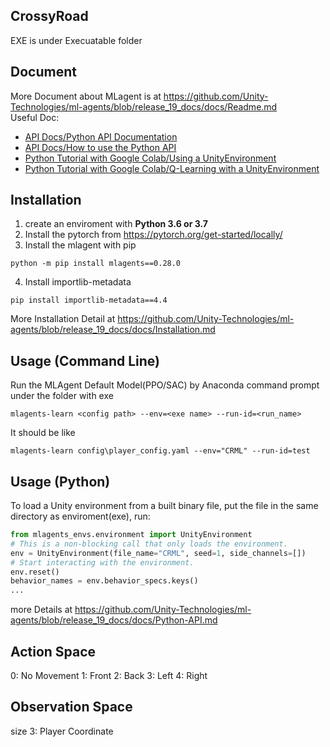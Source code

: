 ## CrossyRoad 
EXE is under Execuatable folder

## Document
More Document about MLagent is at https://github.com/Unity-Technologies/ml-agents/blob/release_19_docs/docs/Readme.md <br />
Useful Doc:
- [API Docs/Python API Documentation](https://github.com/Unity-Technologies/ml-agents/blob/release_19_docs/docs/Python-API-Documentation.md)
- [API Docs/How to use the Python API](https://github.com/Unity-Technologies/ml-agents/blob/release_19_docs/docs/Python-API.md)
- [Python Tutorial with Google Colab/Using a UnityEnvironment](https://colab.research.google.com/github/Unity-Technologies/ml-agents/blob/release_19_docs/colab/Colab_UnityEnvironment_1_Run.ipynb)
- [Python Tutorial with Google Colab/Q-Learning with a UnityEnvironment](https://colab.research.google.com/github/Unity-Technologies/ml-agents/blob/release_19_docs/colab/Colab_UnityEnvironment_2_Train.ipynb) 

## Installation
1. create an enviroment with **Python 3.6 or 3.7**
2. Install the pytorch from https://pytorch.org/get-started/locally/
3. Install the mlagent with pip
```
python -m pip install mlagents==0.28.0
```
4. Install importlib-metadata
```
pip install importlib-metadata==4.4
```
More Installation Detail at https://github.com/Unity-Technologies/ml-agents/blob/release_19_docs/docs/Installation.md

## Usage (Command Line)
Run the MLAgent Default Model(PPO/SAC) by Anaconda command prompt under the folder with exe
```
mlagents-learn <config path> --env=<exe name> --run-id=<run_name>
```
It should be like
```
mlagents-learn config\player_config.yaml --env="CRML" --run-id=test
```

## Usage (Python)
To load a Unity environment from a built binary file, put the file in the same directory
as enviroment(exe), run:
```python
from mlagents_envs.environment import UnityEnvironment
# This is a non-blocking call that only loads the environment.
env = UnityEnvironment(file_name="CRML", seed=1, side_channels=[])
# Start interacting with the environment.
env.reset()
behavior_names = env.behavior_specs.keys()
...
```
more Details at https://github.com/Unity-Technologies/ml-agents/blob/release_19_docs/docs/Python-API.md

## Action Space
0: No Movement
1: Front
2: Back
3: Left
4: Right

## Observation Space
size 3: Player Coordinate
